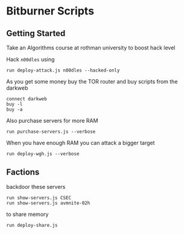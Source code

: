 # Bitburner Scripts

## Getting Started

Take an Algorithms course at rothman university to boost hack level

Hack `n00dles` using

```
run deploy-attack.js n00dles --hacked-only
```

As you get some money buy the TOR router and buy scripts from the darkweb

```
connect darkweb
buy -l
buy -a
```

Also purchase servers for more RAM

```
run purchase-servers.js --verbose
```

When you have enough RAM you can attack a bigger target

```
run deploy-wgh.js --verbose
```

## Factions

backdoor these servers

```
run show-servers.js CSEC
run show-servers.js avmnite-02h
```

to share memory

```
run deploy-share.js
```
